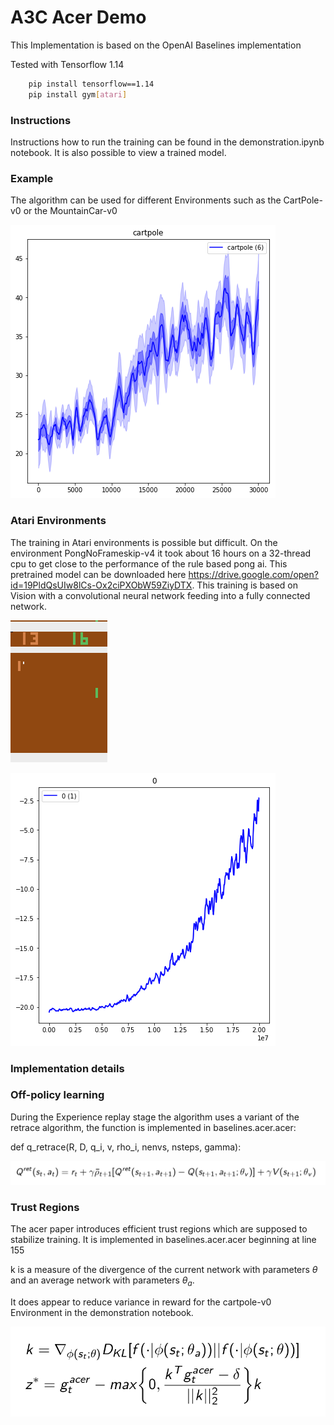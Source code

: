 
# A3C Acer Demo

This Implementation is based on the OpenAI Baselines implementation

Tested with Tensorflow 1.14
```bash
    pip install tensorflow==1.14
    pip install gym[atari]
```

### Instructions 

Instructions how to run the training can be found in the demonstration.ipynb notebook.
It is also possible to view a trained model.

### Example

The algorithm can be used for different Environments such as the CartPole-v0 or the MountainCar-v0

![cartpole training](images/cartpole.png)


### Atari Environments

The training in Atari environments is possible but difficult. 
On the environment PongNoFrameskip-v4 it took about 16 hours on a 32-thread cpu to get close to the performance of the rule based pong ai. This pretrained model can be downloaded here https://drive.google.com/open?id=19PldQsUIw8lCs-Ox2ciPXObW59ZiyDTX.
This training is based on Vision with a convolutional neural network feeding into a fully connected network. 


![pong play](images/pongplay.png)


![pong](images/pong.png)

### Implementation details


### Off-policy learning

During the Experience replay stage the algorithm uses a variant of the retrace algorithm, the function is implemented in baselines.acer.acer:

def q_retrace(R, D, q_i, v, rho_i, nenvs, nsteps, gamma):

![Retrace.png](images/Retrace.png)

### Trust Regions

The acer paper introduces efficient trust regions which are supposed to stabilize training. It is implemented in baselines.acer.acer beginning at line 155

k is a measure of the divergence of the current network with parameters $\theta$ and an average network with parameters $\theta_a$.

It does appear to reduce variance in reward for the cartpole-v0 Environment in the demonstration notebook. 

![TrustRegion.png](images/TrustRegion.png)

